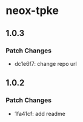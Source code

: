 # neox-tpke

## 1.0.3

### Patch Changes

- dc1e6f7: change repo url

## 1.0.2

### Patch Changes

- 1fa41cf: add readme
